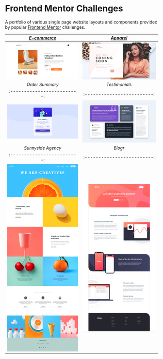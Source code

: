 # Frontend Mentor Challenges

A portfolio of various single page website layouts and components provided by popular [Frontend Mentor](https://www.frontendmentor.io/) challenges.

 [*E-commerce*](https://github.com/daniel-jurkiewicz/frontend-mentor-layouts/tree/main/01-ecommerce-layout)  |  [*Apparel*](https://github.com/daniel-jurkiewicz/frontend-mentor-layouts/tree/main/02-apparel-layout)
:-------------------------:|:-------------------------:
![Screen 1](01-ecommerce-layout/screenshots/desktop-preview.png)  |  ![Screen 2](02-apparel-layout/screenshots/desktop-preview.png)
*Order Summary*  |  *Testimonials*
:-------------------------:|:-------------------------:
![Screen 5](03-order-summary-component/screenshots/desktop-preview.png)  |  ![Screen 6](06-testimonials-component/screenshots/desktop-preview.png)
*Sunnyside Agency*  |   *Blogr*
:-------------------------:|:-------------------------:
![Screen 3](05-sunnyside-agency-layout/screenshots/desktop-preview.png)  |  ![Screen 4](04-blogr-layout/screenshots/desktop-preview.png)
